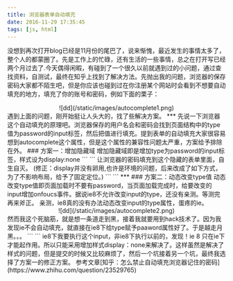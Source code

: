```yaml
---
title: 浏览器表单自动填充
date: 2016-11-29 17:35:45
tags: [js, html]
---
```

没想到再次打开blog已经是11月份的尾巴了，说来惭愧，最近发生的事情太多了，整个人的都蒙圈了。先是工作上的忙碌，还有生活的一些事情，总之在打开写已经两个月过去了.<!--more-->今天偶得闲暇，有碰到了一个很久以前就遇到过的小问题，通过查找资料，自测试，最终在知乎上找到了解决方法。先抛出我的问题，浏览器的保存密码大家都不陌生吧，但是你应该也碰到过在你注册某个网站时会看到不想要自动填充的地方，填充了你的账号和密码，例如下面的栗子：
<center style="width:300px;margin:0 auto;">![dd](/static/images/autocomplete1.png)</center>
遇到上面的问题，刚开始挺让人头大的，找了些解决方案。
***
先说一下浏览器这个自动填充的原理吧。浏览器保存的用户名会和密码会找到页面结构中的type值为password的input标签，然后把值进行填充。提到表单的自动填充大家很容易想到autocomplete这个属性，但是这个属性的兼容性问题太严重，方案给予排除在外。
### 方案一：增加隐藏域
增加隐藏域即是增加type为password的input标签，样式设为display:none
```
<input type="password" style="display:none" />
```
让浏览器的密码填充到这个隐藏的表单里面，自生自灭。
(修正：display并没有卵用,也许是环境的问题，后来改成了如下方式，为了不影响布局，给予了固定定位。)
```
<input type="text" style="visibility:hidden;position:fixed;float:left;width:0px;height:1px;" />
<input type="password" style="visibility:hidden;position:fixed;float:left;width:0px;height:1px;"  />
```
***
### 方案二：动态改变type值
动态改变type值即页面加载时不要有password，当页面加载完成时，给要改变的input增加onfoucs事件。据说ie8不允许改变input的type，还没有亲测。等测完再来斧正。
亲测，ie8真的没有办法动态改变input的type属性，蛋疼的ie。
<center style="width:300px;margin:0 auto;">![dd](/static/images/autocomplete2.png)</center>
然而我这个死脑筋，就是想一条道走到黑，接着我就要用到hack技术了。因为我发现ie不会自动填充，就直接在ie8下给type赋予paaword属性好了。于是越走月黑。。。
```
<!--[if ie 8 ]>
<style>
  .text_password{display:none}
</style>
<input id="password" type="password" class="text_password" name="password" placeholder="{{i18n "Password" bundle="user"}}" pattern="[\s\S]{6,16}" required>
<![endif]-->
```
ie8下我要执行这个input，非ie8下执行以前的，发现！ie 8 只在ie下才能起作用。所以只能采用增加样式display：none来解决了。这样虽然是解决了样式的问题，但是提交的时候又比较麻烦了，然后一个坑接着另一个坑，最终我选择了方案一的修正方案。
参考文章[知乎：怎么禁止自动填充浏览器记住的密码](https://www.zhihu.com/question/23529765)

